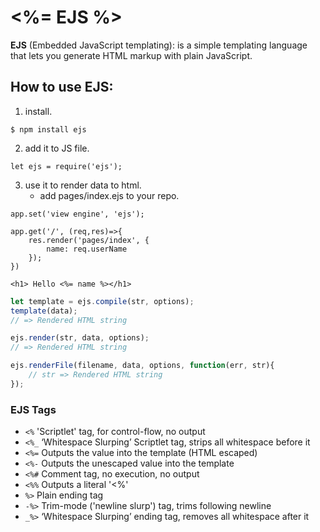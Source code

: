 # <%= EJS %>
 **EJS** (Embedded JavaScript templating): is a simple templating language that lets you generate HTML markup with plain JavaScript.

 ## How to use EJS:
 1. install.

``` console
$ npm install ejs
```
2. add it to JS file.

```JS
let ejs = require('ejs');
```
3. use it to render data to html.
    - add pages/index.ejs to your repo.

```JS
app.set('view engine', 'ejs');

app.get('/', (req,res)=>{
    res.render('pages/index', {
        name: req.userName
    });
})
```

```ejs
<h1> Hello <%= name %></h1>
```

```js
let template = ejs.compile(str, options);
template(data);
// => Rendered HTML string

ejs.render(str, data, options);
// => Rendered HTML string

ejs.renderFile(filename, data, options, function(err, str){
    // str => Rendered HTML string
});
```

### EJS Tags
- `<%` 'Scriptlet' tag, for control-flow, no output
- `<%_` ‘Whitespace Slurping’ Scriptlet tag, strips all whitespace before it
- `<%=` Outputs the value into the template (HTML escaped)
- `<%-` Outputs the unescaped value into the template
- `<%#` Comment tag, no execution, no output
- `<%%` Outputs a literal '<%'
- `%>` Plain ending tag
- `-%>` Trim-mode ('newline slurp') tag, trims following newline
- `_%>` ‘Whitespace Slurping’ ending tag, removes all whitespace after it